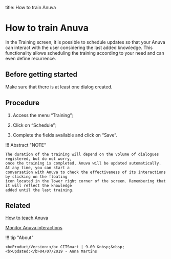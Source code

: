 title: How to train Anuva
# How to train Anuva

In the Training screen, it is possible to schedule updates so that your Anuva can interact with the user 
considering the last added knowledge. This functionality allows scheduling the training according to your 
need and can even define recurrence.

Before getting started
--------------

Make sure that there is at least one dialog created.

Procedure
-----------

1. Access the menu “Training”;

2. Click on “Schedule”;

3. Complete the fields available and click on “Save”.



!!! Abstract "NOTE"
    
    The duration of the training will depend on the volume of dialogues registered, but do not worry, 
    once the training is completed, Anuva will be updated automatically. At any time, you can start a 
    conversation with Anuva to check the effectiveness of its interactions by clicking on the floating 
    icon located in the lower right corner of the screen. Remembering that it will reflect the knowledge 
    added until the last training.

   
Related
-----------

[How to teach Anuva](/en-us/anuva/use/teach-anuva.html)

[Monitor Anuva interactions](/en-us/anuva/use/monitoring-anuva.html)

!!! tip "About"

    <b>Product/Version:</b> CITSmart | 9.00 &nbsp;&nbsp;
    <b>Updated:</b>04/07/2019 - Anna Martins
